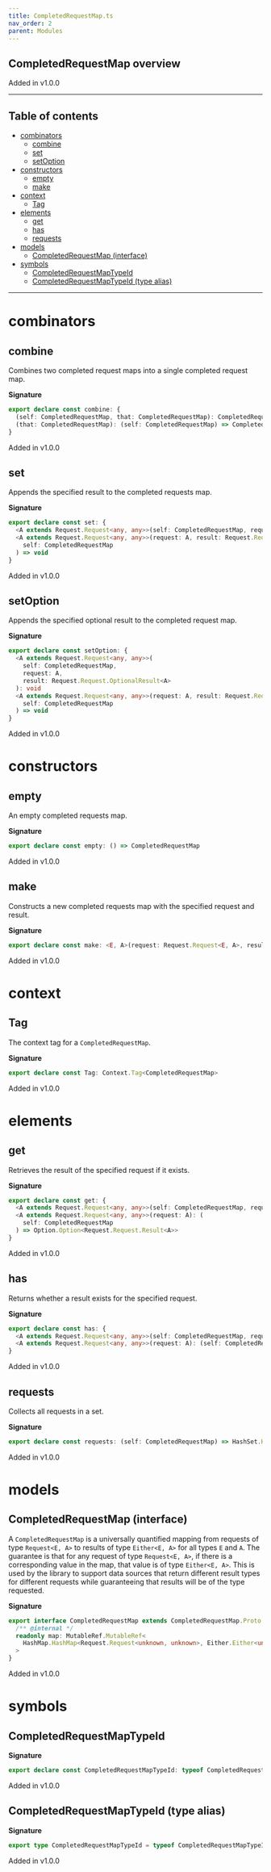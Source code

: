 ```yaml
---
title: CompletedRequestMap.ts
nav_order: 2
parent: Modules
---
```


## CompletedRequestMap overview

Added in v1.0.0

---

<h2 class="text-delta">Table of contents</h2>

- [combinators](#combinators)
  - [combine](#combine)
  - [set](#set)
  - [setOption](#setoption)
- [constructors](#constructors)
  - [empty](#empty)
  - [make](#make)
- [context](#context)
  - [Tag](#tag)
- [elements](#elements)
  - [get](#get)
  - [has](#has)
  - [requests](#requests)
- [models](#models)
  - [CompletedRequestMap (interface)](#completedrequestmap-interface)
- [symbols](#symbols)
  - [CompletedRequestMapTypeId](#completedrequestmaptypeid)
  - [CompletedRequestMapTypeId (type alias)](#completedrequestmaptypeid-type-alias)

---

# combinators

## combine

Combines two completed request maps into a single completed request map.

**Signature**

```ts
export declare const combine: {
  (self: CompletedRequestMap, that: CompletedRequestMap): CompletedRequestMap
  (that: CompletedRequestMap): (self: CompletedRequestMap) => CompletedRequestMap
}
```

Added in v1.0.0

## set

Appends the specified result to the completed requests map.

**Signature**

```ts
export declare const set: {
  <A extends Request.Request<any, any>>(self: CompletedRequestMap, request: A, result: Request.Request.Result<A>): void
  <A extends Request.Request<any, any>>(request: A, result: Request.Request.Result<A>): (
    self: CompletedRequestMap
  ) => void
}
```

Added in v1.0.0

## setOption

Appends the specified optional result to the completed request map.

**Signature**

```ts
export declare const setOption: {
  <A extends Request.Request<any, any>>(
    self: CompletedRequestMap,
    request: A,
    result: Request.Request.OptionalResult<A>
  ): void
  <A extends Request.Request<any, any>>(request: A, result: Request.Request.OptionalResult<A>): (
    self: CompletedRequestMap
  ) => void
}
```

Added in v1.0.0

# constructors

## empty

An empty completed requests map.

**Signature**

```ts
export declare const empty: () => CompletedRequestMap
```

Added in v1.0.0

## make

Constructs a new completed requests map with the specified request and
result.

**Signature**

```ts
export declare const make: <E, A>(request: Request.Request<E, A>, result: Either.Either<E, A>) => CompletedRequestMap
```

Added in v1.0.0

# context

## Tag

The context tag for a `CompletedRequestMap`.

**Signature**

```ts
export declare const Tag: Context.Tag<CompletedRequestMap>
```

Added in v1.0.0

# elements

## get

Retrieves the result of the specified request if it exists.

**Signature**

```ts
export declare const get: {
  <A extends Request.Request<any, any>>(self: CompletedRequestMap, request: A): Option.Option<Request.Request.Result<A>>
  <A extends Request.Request<any, any>>(request: A): (
    self: CompletedRequestMap
  ) => Option.Option<Request.Request.Result<A>>
}
```

Added in v1.0.0

## has

Returns whether a result exists for the specified request.

**Signature**

```ts
export declare const has: {
  <A extends Request.Request<any, any>>(self: CompletedRequestMap, request: A): boolean
  <A extends Request.Request<any, any>>(request: A): (self: CompletedRequestMap) => boolean
}
```

Added in v1.0.0

## requests

Collects all requests in a set.

**Signature**

```ts
export declare const requests: (self: CompletedRequestMap) => HashSet.HashSet<Request.Request<unknown, unknown>>
```

Added in v1.0.0

# models

## CompletedRequestMap (interface)

A `CompletedRequestMap` is a universally quantified mapping from requests of
type `Request<E, A>` to results of type `Either<E, A>` for all types `E` and
`A`. The guarantee is that for any request of type `Request<E, A>`, if there
is a corresponding value in the map, that value is of type `Either<E, A>`.
This is used by the library to support data sources that return different
result types for different requests while guaranteeing that results will be
of the type requested.

**Signature**

```ts
export interface CompletedRequestMap extends CompletedRequestMap.Proto {
  /** @internal */
  readonly map: MutableRef.MutableRef<
    HashMap.HashMap<Request.Request<unknown, unknown>, Either.Either<unknown, unknown>>
  >
}
```

Added in v1.0.0

# symbols

## CompletedRequestMapTypeId

**Signature**

```ts
export declare const CompletedRequestMapTypeId: typeof CompletedRequestMapTypeId
```

Added in v1.0.0

## CompletedRequestMapTypeId (type alias)

**Signature**

```ts
export type CompletedRequestMapTypeId = typeof CompletedRequestMapTypeId
```

Added in v1.0.0
